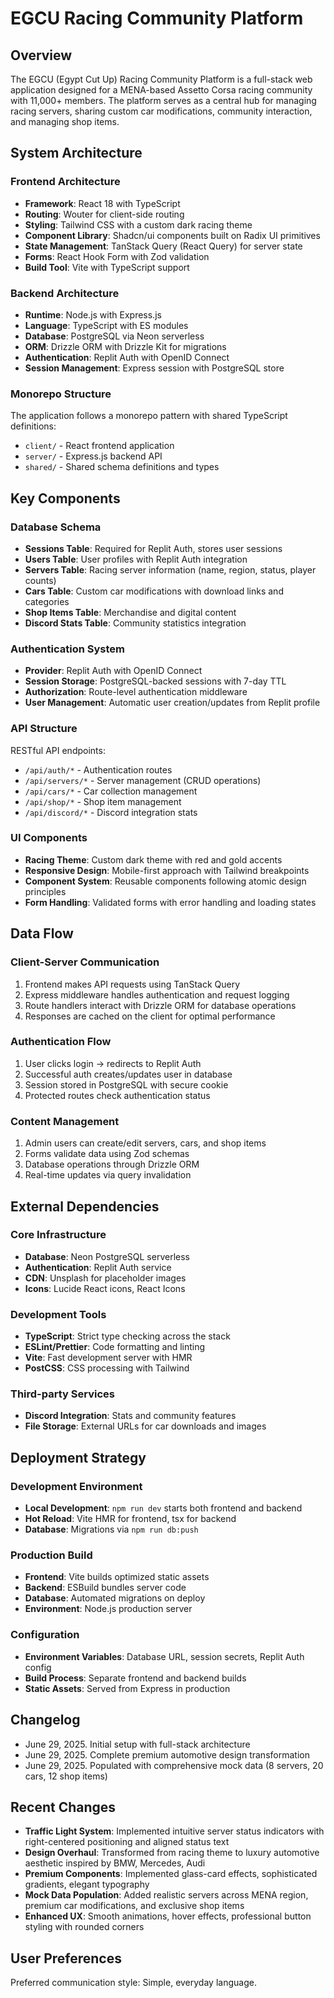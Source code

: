 # EGCU Racing Community Platform

## Overview

The EGCU (Egypt Cut Up) Racing Community Platform is a full-stack web application designed for a MENA-based Assetto Corsa racing community with 11,000+ members. The platform serves as a central hub for managing racing servers, sharing custom car modifications, community interaction, and managing shop items.

## System Architecture

### Frontend Architecture
- **Framework**: React 18 with TypeScript
- **Routing**: Wouter for client-side routing
- **Styling**: Tailwind CSS with a custom dark racing theme
- **Component Library**: Shadcn/ui components built on Radix UI primitives
- **State Management**: TanStack Query (React Query) for server state
- **Forms**: React Hook Form with Zod validation
- **Build Tool**: Vite with TypeScript support

### Backend Architecture
- **Runtime**: Node.js with Express.js
- **Language**: TypeScript with ES modules
- **Database**: PostgreSQL via Neon serverless
- **ORM**: Drizzle ORM with Drizzle Kit for migrations
- **Authentication**: Replit Auth with OpenID Connect
- **Session Management**: Express session with PostgreSQL store

### Monorepo Structure
The application follows a monorepo pattern with shared TypeScript definitions:
- `client/` - React frontend application
- `server/` - Express.js backend API
- `shared/` - Shared schema definitions and types

## Key Components

### Database Schema
- **Sessions Table**: Required for Replit Auth, stores user sessions
- **Users Table**: User profiles with Replit Auth integration
- **Servers Table**: Racing server information (name, region, status, player counts)
- **Cars Table**: Custom car modifications with download links and categories
- **Shop Items Table**: Merchandise and digital content
- **Discord Stats Table**: Community statistics integration

### Authentication System
- **Provider**: Replit Auth with OpenID Connect
- **Session Storage**: PostgreSQL-backed sessions with 7-day TTL
- **Authorization**: Route-level authentication middleware
- **User Management**: Automatic user creation/updates from Replit profile

### API Structure
RESTful API endpoints:
- `/api/auth/*` - Authentication routes
- `/api/servers/*` - Server management (CRUD operations)
- `/api/cars/*` - Car collection management
- `/api/shop/*` - Shop item management
- `/api/discord/*` - Discord integration stats

### UI Components
- **Racing Theme**: Custom dark theme with red and gold accents
- **Responsive Design**: Mobile-first approach with Tailwind breakpoints
- **Component System**: Reusable components following atomic design principles
- **Form Handling**: Validated forms with error handling and loading states

## Data Flow

### Client-Server Communication
1. Frontend makes API requests using TanStack Query
2. Express middleware handles authentication and request logging
3. Route handlers interact with Drizzle ORM for database operations
4. Responses are cached on the client for optimal performance

### Authentication Flow
1. User clicks login → redirects to Replit Auth
2. Successful auth creates/updates user in database
3. Session stored in PostgreSQL with secure cookie
4. Protected routes check authentication status

### Content Management
1. Admin users can create/edit servers, cars, and shop items
2. Forms validate data using Zod schemas
3. Database operations through Drizzle ORM
4. Real-time updates via query invalidation

## External Dependencies

### Core Infrastructure
- **Database**: Neon PostgreSQL serverless
- **Authentication**: Replit Auth service
- **CDN**: Unsplash for placeholder images
- **Icons**: Lucide React icons, React Icons

### Development Tools
- **TypeScript**: Strict type checking across the stack
- **ESLint/Prettier**: Code formatting and linting
- **Vite**: Fast development server with HMR
- **PostCSS**: CSS processing with Tailwind

### Third-party Services
- **Discord Integration**: Stats and community features
- **File Storage**: External URLs for car downloads and images

## Deployment Strategy

### Development Environment
- **Local Development**: `npm run dev` starts both frontend and backend
- **Hot Reload**: Vite HMR for frontend, tsx for backend
- **Database**: Migrations via `npm run db:push`

### Production Build
- **Frontend**: Vite builds optimized static assets
- **Backend**: ESBuild bundles server code
- **Database**: Automated migrations on deploy
- **Environment**: Node.js production server

### Configuration
- **Environment Variables**: Database URL, session secrets, Replit Auth config
- **Build Process**: Separate frontend and backend builds
- **Static Assets**: Served from Express in production

## Changelog
- June 29, 2025. Initial setup with full-stack architecture
- June 29, 2025. Complete premium automotive design transformation
- June 29, 2025. Populated with comprehensive mock data (8 servers, 20 cars, 12 shop items)

## Recent Changes
- **Traffic Light System**: Implemented intuitive server status indicators with right-centered positioning and aligned status text
- **Design Overhaul**: Transformed from racing theme to luxury automotive aesthetic inspired by BMW, Mercedes, Audi
- **Premium Components**: Implemented glass-card effects, sophisticated gradients, elegant typography
- **Mock Data Population**: Added realistic servers across MENA region, premium car modifications, and exclusive shop items
- **Enhanced UX**: Smooth animations, hover effects, professional button styling with rounded corners

## User Preferences

Preferred communication style: Simple, everyday language.